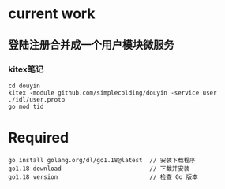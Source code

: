 # current work
## 登陆注册合并成一个用户模块微服务

### kitex笔记
```shell
cd douyin
kitex -module github.com/simplecolding/douyin -service user ./idl/user.proto
go mod tid
```

# Required
```shell
go install golang.org/dl/go1.18@latest  // 安装下载程序
go1.18 download                         // 下载并安装
go1.18 version                          // 检查 Go 版本
```